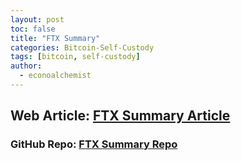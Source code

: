 ```yaml
---
layout: post
toc: false
title: "FTX Summary"
categories: Bitcoin-Self-Custody
tags: [bitcoin, self-custody]
author:
  - econoalchemist
---
```

## Web Article: [FTX Summary Article](https://econoalchemist.github.io/FTX/)
### GitHub Repo: [FTX Summary Repo](https://github.com/econoalchemist/FTX)
